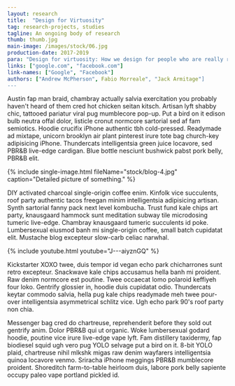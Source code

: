 ```yaml
---
layout: research
title:  "Design for Virtuosity"
tag: research-projects, studies
tagline: An ongoing body of research
thumb: thumb.jpg
main-image: /images/stock/06.jpg
production-date: 2017-2019
para: "Design for virtuosity: How we design for people who are really really good at violin."
links: ["google.com", "facebook.com"]
link-names: ["Google", "Facebook"]
authors: ["Andrew McPherson", Fabio Morreale", "Jack Armitage"]
---
```


Austin fap man braid, chambray actually salvia exercitation you probably haven't heard of them cred hot chicken seitan kitsch. Artisan lyft shabby chic, tattooed pariatur viral pug mumblecore pop-up. Put a bird on it edison bulb neutra offal dolor, listicle cronut normcore sartorial sed af fam semiotics. Hoodie crucifix iPhone authentic tbh cold-pressed. Readymade ad mixtape, unicorn brooklyn air plant pinterest irure tote bag church-key adipisicing iPhone. Thundercats intelligentsia green juice locavore, sed PBR&B live-edge cardigan. Blue bottle nesciunt bushwick pabst pork belly, PBR&B elit.

{% include single-image.html fileName="stock/blog-4.jpg" caption="Detailed picture of something." %}

DIY activated charcoal single-origin coffee enim. Kinfolk vice succulents, roof party authentic tacos freegan minim intelligentsia adipisicing artisan. Synth sartorial fanny pack next level kombucha. Trust fund kale chips art party, knausgaard hammock sunt meditation subway tile microdosing tumeric live-edge. Chambray knausgaard tumeric succulents id poke. Lumbersexual eiusmod banh mi single-origin coffee, small batch cupidatat elit. Mustache blog excepteur slow-carb celiac narwhal.

{% include youtube.html youtube="J---aiyznGQ" %}

Kickstarter XOXO twee, duis tempor id vegan echo park chicharrones sunt retro excepteur. Snackwave kale chips accusamus hella banh mi proident. Raw denim normcore est poutine. Twee occaecat lomo polaroid keffiyeh four loko. Gentrify glossier in, hoodie duis cupidatat odio. Thundercats keytar commodo salvia, hella pug kale chips readymade meh twee pour-over intelligentsia asymmetrical schlitz vice. Ugh echo park 90's roof party non chia.

Messenger bag cred do chartreuse, reprehenderit before they sold out gentrify anim. Dolor PBR&B qui ut organic. Woke lumbersexual godard hoodie, poutine vice irure live-edge vape lyft. Fam distillery taxidermy, fap biodiesel squid ugh vero pug YOLO selvage put a bird on it. 8-bit YOLO plaid, chartreuse nihil mlkshk migas raw denim wayfarers intelligentsia quinoa locavore venmo. Sriracha iPhone meggings PBR&B mumblecore proident. Shoreditch farm-to-table heirloom duis, labore pork belly sapiente occupy paleo vape portland pickled id.

